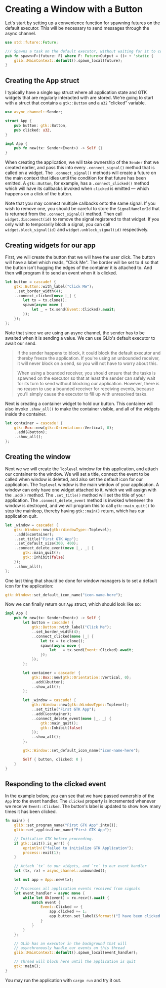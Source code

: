 # Creating a Window with a Button

Let's start by setting up a convenience function for spawning futures on the default executor. This will be necessary to send messages through the async channel.

```rust
use std::future::Future;

/// Spawns a task on the default executor, without waiting for it to complete
pub fn spawn<F>(future: F) where F: Future<Output = ()> + 'static {
    glib::MainContext::default().spawn_local(future);
}
```

## Creating the App struct

I typically have a single `App` struct where all application state and GTK widgets that are regularly interacted with are stored. We're going to start with a struct that contains a `gtk::Button` and a `u32` "clicked" variable.

```rust
use async_channel::Sender;

struct App {
    pub button: gtk::Button,
    pub clicked: u32,
}

impl App {
    pub fn new(tx: Sender<Event>) -> Self {}
}
```

When creating the application, we will take ownership of the `Sender` that we created earlier, and pass this into every `.connect_signal()` method that is called on a widget. The `.connect_signal()` methods will create a future on the main context that idles until the condition for that future has been emitted. A `gtk::Button`, for example, has a `.connect_clicked()` method which will have its callbacks invoked when `clicked` is emitted — which happens on a click of the button.

Note that you may connect multiple callbacks onto the same signal. If you wish to remove one, you should be careful to store the `SignalHandlerId` that is returned from the `.connect_signal()` method. Then call `widget.disconnect(id)` to remove the signal registered to that widget. If you only wish to temporarily block a signal, you can call `widget.block_signal(id)` and `widget.unblock_signal(id)` respectively.

## Creating widgets for our app

First, we will create the button that we will have the user click. The button will have a label which reads, "Click Me". The border will be set to 4 so that the button isn't hugging the edges of the container it is attached to. And then will program it to send an event when it is clicked.

```rust
let button = cascade! {
    gtk::Button::with_label("Click Me");
    ..set_border_width(4);
    ..connect_clicked(move |_| {
        let tx = tx.clone();
        spawn(async move {
            let _ = tx.send(Event::Clicked).await;
        });
    });
};
```

Note that since we are using an async channel, the sender has to be awaited when it is sending a value. We can use GLib's default executor to await our send.

> If the sender happens to block, it could block the default executor and thereby freeze the application. If you're using an unbounded receiver, it will never block on a send, so you will not have to worry about this.
>
> When using a bounded receiver, you should ensure that the tasks is spawned on the executor so that at least the sender can safely wait for its turn to send without blocking our application. However, there is no reason to use a bounded receiver for receiving events, because you'll simply cause the executor to fill up with unresolved tasks.

Next is creating a container widget to hold our button. This container will also invoke `.show_all()` to make the container visible, and all of the widgets inside the container.

```rust
let container = cascade! {
    gtk::Box::new(gtk::Orientation::Vertical, 0);
    ..add(&button);
    ..show_all();
};
```

## Creating the window

Next we we will create the `Toplevel` window for this application, and attach our container to the window. We will set a title, connect the event to be called when window is deleted, and also set the default icon for our application. The `Toplevel` window is the main window of your application. A window can only have one widget attached to it, which we will assign with the `.add()` method. The `.set_title()` method will set the title of your application. The `.connect_delete_event` method is invoked whenever the window is destroyed, and we will program this to call `gtk::main_quit()` to stop the mainloop, thereby having `gtk::main()` return, which has our application quit.


```rust
let _window = cascade! {
    gtk::Window::new(gtk::WindowType::Toplevel);
    ..add(&container);
    ..set_title("First GTK App");
    ..set_default_size(300, 400);
    ..connect_delete_event(move |_, _| {
        gtk::main_quit();
        gtk::Inhibit(false)
    });
    ..show_all();
};
```

One last thing that should be done for window managers is to set a default icon for the application:

```rust
gtk::Window::set_default_icon_name("icon-name-here");
```

Now we can finally return our `App` struct, which should look like so:


```rust
impl App {
    pub fn new(tx: Sender<Event>) -> Self {
        let button = cascade! {
            gtk::Button::with_label("Click Me");
            ..set_border_width(4);
            ..connect_clicked(move |_| {
                let tx = tx.clone();
                spawn(async move {
                    let _ = tx.send(Event::Clicked).await;
                });
            });
        };

        let container = cascade! {
            gtk::Box::new(gtk::Orientation::Vertical, 0);
            ..add(&button);
            ..show_all();
        };

        let _window = cascade! {
            gtk::Window::new(gtk::WindowType::Toplevel);
            ..set_title("First GTK App");
            ..add(&container);
            ..connect_delete_event(move |_, _| {
                gtk::main_quit();
                gtk::Inhibit(false)
            });
            ..show_all();
        };

        gtk::Window::set_default_icon_name("icon-name-here");

        Self { button, clicked: 0 }
    }
}
```

## Responding to the clicked event

In the example below, you can see that we have passed ownership of the `App` into the event handler. The `clicked` property is incremented whenever we receive `Event::Clicked`. The button's label is updated to show how many times it has been clicked.

```rust
fn main() {
    glib::set_program_name("First GTK App".into());
    glib::set_application_name("First GTK App");

    // Initialize GTK before proceeding.
    if gtk::init().is_err() {
        eprintln!("failed to initialize GTK Application");
        process::exit(1);
    }

    // Attach `tx` to our widgets, and `rx` to our event handler
    let (tx, rx) = async_channel::unbounded();

    let mut app = App::new(tx);

    // Processes all application events received from signals
    let event_handler = async move {
        while let Ok(event) = rx.recv().await {
            match event {
                Event::Clicked => {
                    app.clicked += 1;
                    app.button.set_label(&format!("I have been clicked {} times", app.clicked));
                }
            }
        }
    };

    // GLib has an executor in the background that will
    // asynchronously handle our events on this thread
    glib::MainContext::default().spawn_local(event_handler);

    // Thread will block here until the application is quit
    gtk::main();
}
```

You may run the application with `cargo run` and try it out.